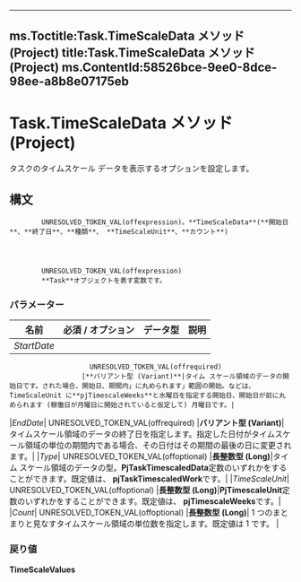 

---
ms.Toctitle:Task.TimeScaleData メソッド (Project)
title:Task.TimeScaleData メソッド (Project)
ms.ContentId:58526bce-9ee0-8dce-98ee-a8b8e07175eb
---
# Task.TimeScaleData メソッド (Project)




タスクのタイムスケール データを表示するオプションを設定します。

## 構文

            UNRESOLVED_TOKEN_VAL(offexpression)。**TimeScaleData**(**開始日**、**終了日**、**種類**、 **TimeScaleUnit**、**カウント**)




            UNRESOLVED_TOKEN_VAL(offexpression)
            **Task**オブジェクトを表す変数です。

### パラメーター

|**名前**|**必須 / オプション**|**データ型**|**説明**|
|---|---|---|---|
|*StartDate*|
                        UNRESOLVED_TOKEN_VAL(offrequired)
                      |**バリアント型 (Variant)**|タイム スケール領域のデータの開始日です。された場合、開始日、期間内」に丸められます」範囲の開始。などは、TimeScaleUnit に**pjTimescaleWeeks**と水曜日を指定する開始日、開始日が前に丸められます (稼働日が月曜日に開始されていると仮定して) 月曜日です。|
|*EndDate*|
                        UNRESOLVED_TOKEN_VAL(offrequired)
                      |**バリアント型 (Variant)**|タイムスケール領域のデータの終了日を指定します。指定した日付がタイムスケール領域の単位の期間内である場合、その日付はその期間の最後の日に変更されます。|
|*Type*|
                        UNRESOLVED_TOKEN_VAL(offoptional)
                      |**長整数型 (Long)**|タイム スケール領域のデータの型。**PjTaskTimescaledData**定数のいずれかをすることができます。既定値は、 **pjTaskTimescaledWork**です。|
|*TimeScaleUnit*|
                        UNRESOLVED_TOKEN_VAL(offoptional)
                      |**長整数型 (Long)**|**PjTimescaleUnit**定数のいずれかをすることができます。既定値は、 **pjTimescaleWeeks**です。|
|*Count*|
                        UNRESOLVED_TOKEN_VAL(offoptional)
                      |**長整数型 (Long)**|
            1 つのまとまりと見なすタイムスケール領域の単位数を指定します。既定値は 1 です。
|



### 戻り値
**TimeScaleValues**






